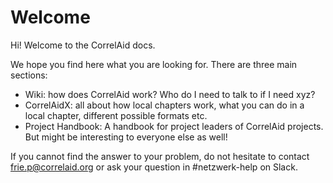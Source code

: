# Welcome

Hi! Welcome to the CorrelAid docs. 

We hope you find here what you are looking for. There are three main sections:

* Wiki: how does CorrelAid work? Who do I need to talk to if I need xyz?
* CorrelAidX: all about how local chapters work, what you can do in a local chapter, different possible formats etc.
* Project Handbook: A handbook for project leaders of CorrelAid projects. But might be interesting to everyone else as well! 

If you cannot find the answer to your problem, do not hesitate to contact [frie.p@correlaid.org](mailto:frie.p@correlaid.org) or ask your question in \#netzwerk-help on Slack.

